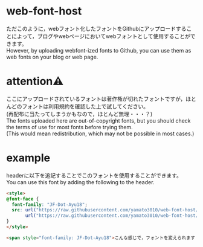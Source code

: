 # web-font-host
ただこのように，webフォント化したフォントをGithubにアップロードすることによって，ブログやwebページにおいてwebフォントとして使用することができます。  
However, by uploading webfont-ized fonts to Github, you can use them as web fonts on your blog or web page.  

# attention⚠️
ここにアップロードされているフォントは著作権が切れたフォントですが，ほとんどのフォントは利用規約を確認した上で試してください。  
(再配布に当たってしまうかもなので，ほとんど無理・・・？)  
The fonts uploaded here are out-of-copyright fonts, but you should check the terms of use for most fonts before trying them.  
(This would mean redistribution, which may not be possible in most cases.)  

# example
headerに以下を追記することでこのフォントを使用することができます。  
You can use this font by adding the following to the header.  
```html
<style>
@font-face {
  font-family: "JF-Dot-Ayu18";
  src: url("https://raw.githubusercontent.com/yamato3010/web-font-host/master/test.woff2") format('woff2'),
       url("https://raw.githubusercontent.com/yamato3010/web-font-host/master/test.woff")  format('woff');
}
</style>
```


```html
<span style="font-family: JF-Dot-Ayu18">こんな感じで，フォントを変えられます！</span>
```
